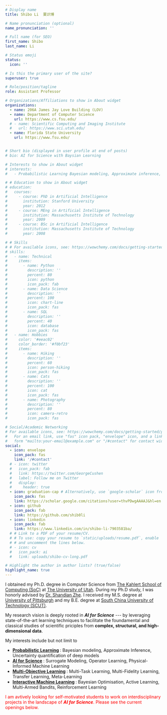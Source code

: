 ```yaml
---
# Display name
title: Shibo Li  栗识博

# Name pronunciation (optional)
name_pronunciation: ''

# Full name (for SEO)
first_name: Shibo
last_name: Li

# Status emoji
status:
  icon: ''

# Is this the primary user of the site?
superuser: true

# Role/position/tagline
role: Assistant Professor

# Organizations/Affiliations to show in About widget
organizations:
  - name: 206A James Jay Love Building (LOV)
  - name: Department of Computer Science 
    url: https://www.cs.fsu.edu/
  # - name: Scientific Computing and Imaging Institute
  #   url: https://www.sci.utah.edu/
  - name: Florida State University 
    url: https://www.fsu.edu/


# Short bio (displayed in user profile at end of posts)
# bio: AI for Science with Baysian Learning

# Interests to show in About widget
# interests:
#   - Probabilistic Learning Bayesian modeling, Approximate inference, Uncertainty quantification of deep models

# # Education to show in About widget
# education:
#   courses:
#     - course: PhD in Artificial Intelligence
#       institution: Stanford University
#       year: 2012
#     - course: MEng in Artificial Intelligence
#       institution: Massachusetts Institute of Technology
#       year: 2009
#     - course: BSc in Artificial Intelligence
#       institution: Massachusetts Institute of Technology
#       year: 2008

# # Skills
# # For available icons, see: https://wowchemy.com/docs/getting-started/page-builder/#icons
# skills:
#   - name: Technical
#     items:
#       - name: Python
#         description: ''
#         percent: 80
#         icon: python
#         icon_pack: fab
#       - name: Data Science
#         description: ''
#         percent: 100
#         icon: chart-line
#         icon_pack: fas
#       - name: SQL
#         description: ''
#         percent: 40
#         icon: database
#         icon_pack: fas
#   - name: Hobbies
#     color: '#eeac02'
#     color_border: '#f0bf23'
#     items:
#       - name: Hiking
#         description: ''
#         percent: 60
#         icon: person-hiking
#         icon_pack: fas
#       - name: Cats
#         description: ''
#         percent: 100
#         icon: cat
#         icon_pack: fas
#       - name: Photography
#         description: ''
#         percent: 80
#         icon: camera-retro
#         icon_pack: fas

# Social/Academic Networking
# For available icons, see: https://wowchemy.com/docs/getting-started/page-builder/#icons
#   For an email link, use "fas" icon pack, "envelope" icon, and a link in the
#   form "mailto:your-email@example.com" or "/#contact" for contact widget.
social:
  - icon: envelope
    icon_pack: fas
    link: '/#contact'
  # - icon: twitter
  #   icon_pack: fab
  #   link: https://twitter.com/GeorgeCushen
  #   label: Follow me on Twitter
  #   display:
  #     header: true
  - icon: graduation-cap # Alternatively, use `google-scholar` icon from `ai` icon pack
    icon_pack: fas
    link: https://scholar.google.com/citations?user=thvPDwgAAAAJ&hl=en
  - icon: github
    icon_pack: fab
    link: https://github.com/shib0li
  - icon: linkedin
    icon_pack: fab
    link: https://www.linkedin.com/in/shibo-li-7903581ba/
  # # Link to a PDF of your resume/CV.
  # # To use: copy your resume to `static/uploads/resume.pdf`, enable `ai` icons in `params.yaml`,
  # # and uncomment the lines below.
  # - icon: cv
  #   icon_pack: ai
  #   link: uploads/shibo-cv-long.pdf

# Highlight the author in author lists? (true/false)
highlight_name: true
---
```


<!-- <span style="color:red"> I will join the <a href="https://www.cs.fsu.edu/" style="color: red; text-decoration: underline;text-decoration-style: dotted;">Department of Computer Science</a> at <a href="https://www.fsu.edu/" style="color: red; text-decoration: underline;text-decoration-style: dotted;">Florida State University</a>(FSU) as a  tenure-track Assistant Professor in Fall 2024. I am looking for self-motivated students to work on interdisciplinary projects in the landscape of <b>*AI for Science*</b>. Please see the current openings below.
</span> -->

<!-- <span style="color:red"> I will join the <a href="https://www.cs.fsu.edu/" style="color: red; text-decoration: underline;text-decoration-style: dotted;">Department of Computer Science</a> at <a href="https://www.fsu.edu/" style="color: red; text-decoration: underline;text-decoration-style: dotted;">Florida State University</a>(FSU) as a  tenure-track Assistant Professor in Fall 2024. I am looking for self-motivated students to work on interdisciplinary projects in the landscape of <b>*AI for Science*</b>. Please see the current openings below.
</span> -->


I obtained my Ph.D. degree in Computer Science from [The Kahlert School of Computing (SoC)](https://www.cs.utah.edu/) at [The University of Utah](https://www.utah.edu/). During my Ph.D study, I was honorly advised by [Dr. Shandian Zhe](https://users.cs.utah.edu/~zhe/). I received my M.S. degree at [University of Pittsburgh](https://www.pitt.edu/) and my B.E. degree at [South China University of Technology (SCUT)](https://www.scut.edu.cn/en/).

My research vision is deeply rooted in <b>*AI for Science*</b> --- by leveraging state-of-the-art learning techniques to facilitate the foundamental and classical studies of scientific priciples from <b>complex, structural, and high-dimensional data</b>. 

My interests include but not limit to
* <b><u>Probabilistic Learning</u> </b>: Bayesian modeling, Approximate Inference, Uncertainty quantification of deep models
* <b><u>AI for Science</u> </b>: Surrogate Modeling, Operator Learning, Physical-Informed Machine Learning
* <b><u>Multi-Objective Learning</u> </b>: Multi-Task Learning, Multi-Fidelity Learning, Transfer Learning, Meta-Learning
* <b><u>Interactive Machine Learning</u> </b>: Bayesian Optimisation, Active Learning, Multi-Armed Bandits, Reinforcement Learning

<span style="color:red">I am avtively looking for self-motivated students to work on interdisciplinary projects in the landscape of <b>*AI for Science*</b>. Please see the current openings below.
</span>


<!-- <span style="color:red"> I am on job market right now! I am open for academic and industrial poisitions starting <b>summer/fall/winter</b> 2024. If you are interested in my background, do not hesitate to contact me via <u>shiboli.cs@gmail.com</u></span> -->


<script data-goatcounter="https://imshibo.goatcounter.com/count" async src="//gc.zgo.at/count.js"></script>
<script type='text/javascript' id='clustrmaps' src='//cdn.clustrmaps.com/map_v2.js?cl=ffffff&w=300&t=tt&d=4ekg0sXBe9Ac7D0iSNikhW48qSj2grK4_CNEEmDti0E'></script>

<script data-goatcounter="https://imshibo.goatcounter.com/count"
        async src="//gc.zgo.at/count.js"></script>
